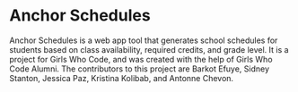 # Anchor Schedules
Anchor Schedules is a web app tool that generates school schedules for students based on class availability, required credits, and grade level. 
It is a project for Girls Who Code, and was created with the help of Girls Who Code Alumni. The contributors to this project are Barkot Efuye, Sidney Stanton, Jessica Paz, Kristina Kolibab, and Antonne Chevon.


